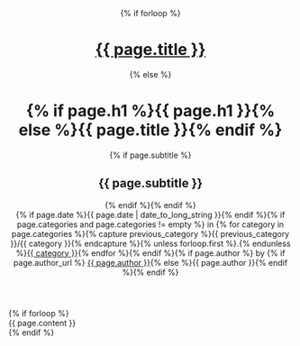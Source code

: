 <header>
  <hgroup>
    {% if forloop %}<h1><a href={{ page.url }}>{{ page.title }}</a></h1>{% else %}<h1>{% if page.h1 %}{{ page.h1 }}{% else %}{{ page.title }}{% endif %}</h1>{% if page.subtitle %}
  <h2>{{ page.subtitle }}</h2>{% endif %}{% endif %}
  </hgroup>
  <div class=info>
  {% if page.date %}<time pubdate=pubdate datetime={{ page.date | date_to_xmlschema }}>{{ page.date | date_to_long_string }}</time>{% endif %}{% if page.categories and page.categories != empty %} in
  <span>{% for category in page.categories %}{% capture previous_category %}{{ previous_category }}/{{ category }}{% endcapture %}{% unless forloop.first %}.{% endunless %}<a href="{{ previous_category }}" rel=tag>{{ category }}</a>{% endfor %}</span>{% endif %}{% if page.author %} by
  {% if page.author_url %} <a href="{{ page.author_url }}" rel=author>{{ page.author }}</a>{% else %}{{ page.author }}{% endif %}{% endif %}
  </div>
</header>
{% if forloop %}<div>{{ page.content }}</div>{% endif %}